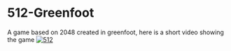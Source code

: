# 512-Greenfoot
A game based on 2048 created in greenfoot, here is a short video showing the game
[![512](http://img.youtube.com/vi/z0gA_jRFlKg/0.jpg)](http://www.youtube.com/watch?v=z0gA_jRFlKg "512")
